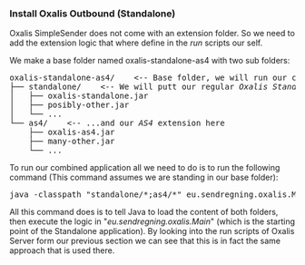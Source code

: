 ### Install Oxalis Outbound (Standalone)

Oxalis SimpleSender does not come with an extension folder. So we need to add the extension logic that where define in the _run_ scripts our self.

We make a base folder named oxalis-standalone-as4 with two sub folders:
<pre>
oxalis-standalone-as4/    <-- Base folder, we will run our commands from here
├── standalone/    <-- We will putt our regular <em>Oxalis Standalone</em> application here...
│   ├── oxalis-standalone.jar
│   ├── posibly-other.jar
│   └── ...
└── as4/    <-- ...and our <em>AS4</em> extension here
    ├── oxalis-as4.jar
    ├── many-other.jar
    └── ...
</pre>

To run our combined application all we need to do is to run the following command (This command assumes we are standing in our base folder):
<pre>
java -classpath "standalone/*;as4/*" eu.sendregning.oxalis.Main [followd by the argument like -f c:\some-invoice.xml]
</pre>

All this command does is to tell Java to load the content of both folders, then execute the logic in "_eu.sendregning.oxalis.Main_" (which is the starting point of the Standalone application).
By looking into the run scripts of Oxalis Server form our previous section we can see that this is in fact the same approach that is used there.
